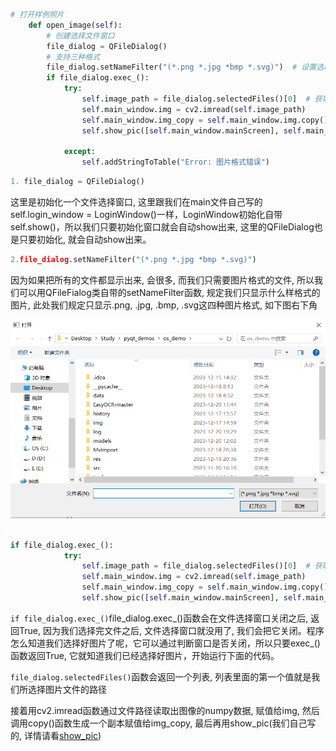 ```python
# 打开样例照片
    def open_image(self):
        # 创建选择文件窗口
        file_dialog = QFileDialog()
        # 支持三种格式
        file_dialog.setNameFilter("(*.png *.jpg *bmp *.svg)")  # 设置选取的图片的格式，绝对路径不能有中文
        if file_dialog.exec_():
            try:
                self.image_path = file_dialog.selectedFiles()[0]  # 获取选取图片的路径
                self.main_window.img = cv2.imread(self.image_path)
                self.main_window.img_copy = self.main_window.img.copy()  # 思考一下为什么需要self.main_window.img_copy
                self.show_pic([self.main_window.mainScreen], self.main_window.img_copy)

            except:
                self.addStringToTable("Error: 图片格式错误")

```
```python
1. file_dialog = QFileDialog()
```
这里是初始化一个文件选择窗口, 这里跟我们在main文件自己写的self.login_window = LoginWindow()一样，LoginWindow初始化自带self.show()，所以我们只要初始化窗口就会自动show出来, 这里的QFileDialog也是只要初始化, 就会自动show出来。

```python
2.file_dialog.setNameFilter("(*.png *.jpg *bmp *.svg)") 
 ```
 因为如果把所有的文件都显示出来, 会很多, 而我们只需要图片格式的文件, 所以我们可以用QFileFialog类自带的setNameFilter函数, 规定我们只显示什么样格式的图片, 此处我们规定只显示.png, .jpg, .bmp, .svg这四种图片格式, 如下图右下角

<img src="../image/11.bmp"></img>


```python

if file_dialog.exec_():
            try:
                self.image_path = file_dialog.selectedFiles()[0]  # 获取选取图片的路径
                self.main_window.img = cv2.imread(self.image_path)
                self.main_window.img_copy = self.main_window.img.copy()  # 思考一下为什么需要self.main_window.img_copy
                self.show_pic([self.main_window.mainScreen], self.main_window.img_copy)
```
`if file_dialog.exec_()`file_dialog.exec_()函数会在文件选择窗口关闭之后, 返回True, 因为我们选择完文件之后, 文件选择窗口就没用了, 我们会把它关闭。程序怎么知道我们选择好图片了呢，它可以通过判断窗口是否关闭，所以只要exec_()函数返回True, 它就知道我们已经选择好图片，开始运行下面的代码。

`file_dialog.selectedFiles()`函数会返回一个列表, 列表里面的第一个值就是我们所选择图片文件的路径

接着用cv2.imread函数通过文件路径读取出图像的numpy数据, 赋值给img, 然后调用copy()函数生成一个副本赋值给img_copy, 最后再用show_pic(我们自己写的, 详情请看[show_pic]("./main文件的show_pic函数.md"))
